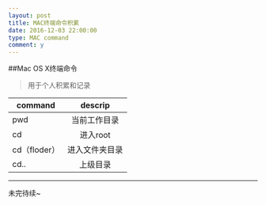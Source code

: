 ```yaml
---
layout: post
title: MAC终端命令积累
date: 2016-12-03 22:00:00
type: MAC command
comment: y
---
```


##Mac OS X终端命令

>用于个人积累和记录
        

| command       | descrip       | 
| ------------- |:-------------:| 
| pwd      | 当前工作目录| 
| cd     | 进入root     |  
|cd（floder）| 进入文件夹目录|  
|cd..| 上级目录|





---
未完待续~



